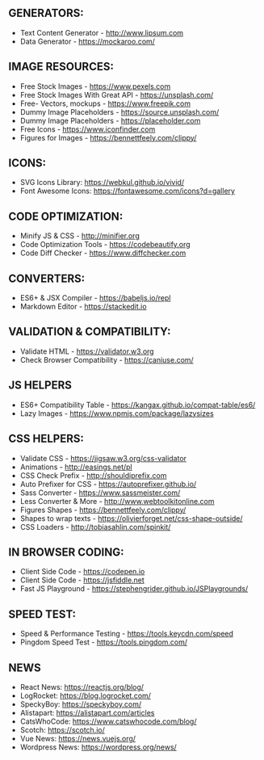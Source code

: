 ## GENERATORS:
* Text Content Generator - http://www.lipsum.com
* Data Generator - https://mockaroo.com/						

## IMAGE RESOURCES:
* Free Stock Images - https://www.pexels.com
* Free Stock Images With Great API - https://unsplash.com/
* Free- Vectors, mockups - https://www.freepik.com
* Dummy Image Placeholders - https://source.unsplash.com/
* Dummy Image Placeholders - https://placeholder.com
* Free Icons - https://www.iconfinder.com
* Figures for Images - https://bennettfeely.com/clippy/

## ICONS:
* SVG Icons Library: https://webkul.github.io/vivid/
* Font Awesome Icons: https://fontawesome.com/icons?d=gallery

## CODE OPTIMIZATION:
* Minify JS & CSS - http://minifier.org
* Code Optimization Tools - https://codebeautify.org
* Code Diff Checker - https://www.diffchecker.com

## CONVERTERS:
* ES6+ & JSX Compiler - https://babeljs.io/repl
* Markdown Editor - https://stackedit.io

## VALIDATION & COMPATIBILITY:
* Validate HTML - https://validator.w3.org
* Check Browser Compatibility - https://caniuse.com/


## JS HELPERS 
* ES6+ Compatibility Table - https://kangax.github.io/compat-table/es6/
* Lazy Images  - https://www.npmjs.com/package/lazysizes


## CSS HELPERS:
* Validate CSS - https://jigsaw.w3.org/css-validator
* Animations - http://easings.net/pl
* CSS Check Prefix - http://shouldiprefix.com
* Auto Prefixer for CSS - https://autoprefixer.github.io/
* Sass Converter - https://www.sassmeister.com/ 		  
* Less Converter & More - http://www.webtoolkitonline.com   
* Figures Shapes - https://bennettfeely.com/clippy/
* Shapes to wrap texts - https://olivierforget.net/css-shape-outside/
* CSS Loaders - http://tobiasahlin.com/spinkit/

## IN BROWSER CODING:
* Client Side Code - https://codepen.io
* Client Side Code - https://jsfiddle.net
* Fast JS Playground - https://stephengrider.github.io/JSPlaygrounds/

## SPEED TEST:
* Speed & Performance Testing - https://tools.keycdn.com/speed
* Pingdom Speed Test - https://tools.pingdom.com/

## NEWS
* React News: https://reactjs.org/blog/
* LogRocket: https://blog.logrocket.com/
* SpeckyBoy: https://speckyboy.com/
* Alistapart: https://alistapart.com/articles
* CatsWhoCode: https://www.catswhocode.com/blog/
* Scotch: https://scotch.io/
* Vue News: https://news.vuejs.org/
* Wordpress News: https://wordpress.org/news/
